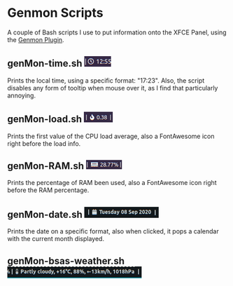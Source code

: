 # Genmon Scripts

A couple of Bash scripts I use to put information onto the XFCE Panel, using the [Genmon Plugin](https://docs.xfce.org/panel-plugins/xfce4-genmon-plugin).

## genMon-time.sh ![genMon-time.sh on the XFCE Panel](Pics/genMon-time.sh.png)

Prints the local time, using a specific format: "17:23". Also, the script disables any form of tooltip when mouse over it, as I find that particularly annoying.

## genMon-load.sh ![genMon-load.sh on the XFCE Panel](Pics/genMon-load.sh.png)

Prints the first value of the CPU load average, also a FontAwesome icon right before the load info.

## genMon-RAM.sh ![genMon-RAM.sh on the XFCE Panel](Pics/genMon-RAM.sh.png)

Prints the percentage of RAM been used, also a FontAwesome icon right before the RAM percentage.

## genMon-date.sh ![genMon-date.sh on the XFCE Panel](Pics/genMon-date.sh.png)

Prints the date on a specific format, also when clicked, it pops a calendar with the current month displayed.

## genMon-bsas-weather.sh ![genMon-bsas-weather.sh on the XFCE Panel](Pics/genMon-bsas-weather.sh.png)



